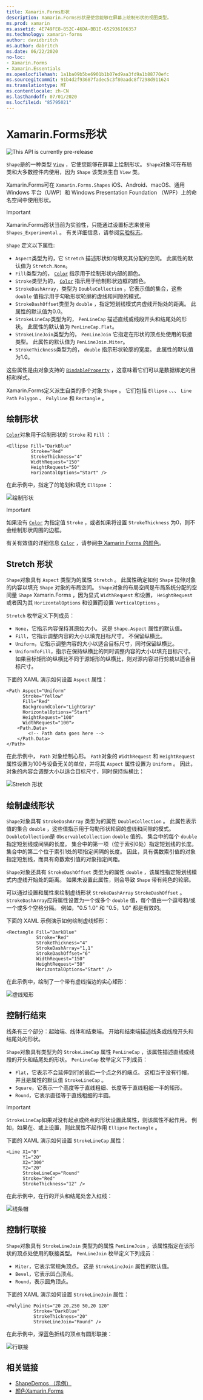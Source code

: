 ```yaml
---
title: Xamarin.Forms形状
description: Xamarin.Forms形状是使您能够在屏幕上绘制形状的视图类型。
ms.prod: xamarin
ms.assetid: 4E749FE8-852C-46DA-BB1E-652936106357
ms.technology: xamarin-forms
author: davidbritch
ms.author: dabritch
ms.date: 06/22/2020
no-loc:
- Xamarin.Forms
- Xamarin.Essentials
ms.openlocfilehash: 1a1ba09b5be6901b1b07ed9aa3fd9a1b88770efc
ms.sourcegitcommit: 91b4d2f93687fadec5c3f80aadc8f7298d911624
ms.translationtype: MT
ms.contentlocale: zh-CN
ms.lasthandoff: 07/01/2020
ms.locfileid: "85795021"
---
```

# <a name="xamarinforms-shapes"></a>Xamarin.Forms形状

![](~/media/shared/preview.png "This API is currently pre-release")

`Shape`是的一种类型 [`View`](xref:Xamarin.Forms.View) ，它使您能够在屏幕上绘制形状。 `Shape`对象可在布局类和大多数控件内使用，因为 `Shape` 该类派生自 `View` 类。

Xamarin.Forms可在 `Xamarin.Forms.Shapes` iOS、Android、macOS、通用 Windows 平台（UWP）和 Windows Presentation Foundation （WPF）上的命名空间中使用形状。

> [!IMPORTANT]
> Xamarin.Forms形状当前为实验性，只能通过设置标志来使用 `Shapes_Experimental` 。 有关详细信息，请参阅[实验标志](~/xamarin-forms/internals/experimental-flags.md)。

`Shape` 定义以下属性:

- `Aspect`类型为的，它 `Stretch` 描述形状如何填充其分配的空间。 此属性的默认值为 `Stretch.None`。
- `Fill`类型为的， [`Color`](xref:Xamarin.Forms.Color) 指示用于绘制形状内部的颜色。
- `Stroke`类型为的， [`Color`](xref:Xamarin.Forms.Color) 指示用于绘制形状边框的颜色。
- `StrokeDashArray`，类型为 `DoubleCollection` ，它表示值的集合，这些 `double` 值指示用于勾勒形状轮廓的虚线和间隙的模式。
- `StrokeDashOffset`类型为 `double` ，指定短划线模式内虚线开始处的距离。 此属性的默认值为0.0。
- `StrokeLineCap`类型为的， `PenLineCap` 描述直线或线段开头和结尾处的形状。 此属性的默认值为 `PenLineCap.Flat`。
- `StrokeLineJoin`类型为的， `PenLineJoin` 它指定在形状的顶点处使用的联接类型。 此属性的默认值为 `PenLineJoin.Miter`。
- `StrokeThickness`类型为的， `double` 指示形状轮廓的宽度。 此属性的默认值为1.0。

这些属性是由对象支持的 [`BindableProperty`](xref:Xamarin.Forms.BindableProperty) ，这意味着它们可以是数据绑定的目标和样式。

Xamarin.Forms定义派生自类的多个对象 `Shape` 。 它们包括 `Ellipse` 、、、 `Line` `Path` `Polygon` 、 `Polyline` 和 `Rectangle` 。

## <a name="paint-shapes"></a>绘制形状

[`Color`](xref:Xamarin.Forms.Color)对象用于绘制形状的 `Stroke` 和 `Fill` ：

```xaml
<Ellipse Fill="DarkBlue"
         Stroke="Red"
         StrokeThickness="4"
         WidthRequest="150"
         HeightRequest="50"
         HorizontalOptions="Start" />
```

在此示例中，指定了的笔划和填充 `Ellipse` ：

![绘制形状](images/ellipse.png "绘制形状")

> [!IMPORTANT]
> 如果没有 [`Color`](xref:Xamarin.Forms.Color) 为指定值 `Stroke` ，或者如果将设置 `StrokeThickness` 为0，则不会绘制形状周围的边框。

有关有效值的详细信息 [`Color`](xref:Xamarin.Forms.Color) ，请参阅[中 Xamarin.Forms 的颜色](~/xamarin-forms/user-interface/colors.md)。

## <a name="stretch-shapes"></a>Stretch 形状

`Shape`对象具有 `Aspect` 类型为的属性 `Stretch` 。 此属性确定如何 `Shape` 拉伸对象的内容以填充 `Shape` 对象的布局空间。 `Shape`对象的布局空间是布局系统分配的空间量 `Shape` Xamarin.Forms ，因为显式 `WidthRequest` 和设置， `HeightRequest` 或者因为其 `HorizontalOptions` 和设置而设置 `VerticalOptions` 。

`Stretch` 枚举定义下列成员：

- `None`，它指示内容保持其原始大小。 这是 `Shape.Aspect` 属性的默认值。
- `Fill`，它指示调整内容的大小以填充目标尺寸。 不保留纵横比。
- `Uniform`，它指示调整内容的大小以适合目标尺寸，同时保留纵横比。
- `UniformToFill`，指示在保持纵横比的同时调整内容的大小以填充目标尺寸。 如果目标矩形的纵横比不同于源矩形的纵横比，则对源内容进行剪裁以适合目标尺寸。

下面的 XAML 演示如何设置 `Aspect` 属性：

```xaml
<Path Aspect="Uniform"
      Stroke="Yellow"
      Fill="Red"
      BackgroundColor="LightGray"
      HorizontalOptions="Start"
      HeightRequest="100"
      WidthRequest="100">
    <Path.Data>
        <!-- Path data goes here -->
    </Path.Data>  
</Path>      
```

在此示例中， `Path` 对象绘制心形。 `Path`对象的 `WidthRequest` 和 `HeightRequest` 属性设置为100与设备无关的单位，并将其 `Aspect` 属性设置为 `Uniform` 。 因此，对象的内容会调整大小以适合目标尺寸，同时保持纵横比：

![Stretch 形状](images/aspect.png "Stretch 形状")

## <a name="draw-dashed-shapes"></a>绘制虚线形状

`Shape`对象具有 `StrokeDashArray` 类型为的属性 `DoubleCollection` 。 此属性表示值的集合 `double` ，这些值指示用于勾勒形状轮廓的虚线和间隙的模式。 `DoubleCollection`是 `ObservableCollection` `double` 值的。 集合中的每个 `double` 指定短划线或间隔的长度。 集合中的第一项（位于索引0处）指定短划线的长度。 集合中的第二个位于索引1处的项指定间隔的长度。 因此，具有偶数索引值的对象指定短划线，而具有奇数索引值的对象指定间距。

`Shape`对象还具有 `StrokeDashOffset` 类型为的属性 `double` ，该属性指定短划线模式内虚线开始处的距离。 如果未设置此属性，则会导致 `Shape` 带有纯色的轮廓。

可以通过设置和属性来绘制虚线形状 `StrokeDashArray` `StrokeDashOffset` 。 `StrokeDashArray`应将属性设置为一个或多个 `double` 值，每个值由一个逗号和/或一个或多个空格分隔。 例如，"0.5 1.0" 和 "0.5，1.0" 都是有效的。

下面的 XAML 示例演示如何绘制虚线矩形：

```xaml
<Rectangle Fill="DarkBlue"
           Stroke="Red"
           StrokeThickness="4"
           StrokeDashArray="1,1"
           StrokeDashOffset="6"
           WidthRequest="150"
           HeightRequest="50"
           HorizontalOptions="Start" />
```

在此示例中，绘制了一个带有虚线描边的实心矩形：

![虚线矩形](images/dashed-rectangle.png "虚线")

## <a name="control-line-ends"></a>控制行结束

线条有三个部分：起始端、线体和结束端。 开始和结束端描述线条或线段开头和结尾处的形状。

`Shape`对象具有类型为的 `StrokeLineCap` 属性 `PenLineCap` ，该属性描述直线或线段的开头和结尾处的形状。 `PenLineCap` 枚举定义下列成员：

- `Flat`，它表示不会延伸到行的最后一个点之外的端点。 这相当于没有行帽，并且是属性的默认值 `StrokeLineCap` 。
- `Square`，它表示一个高度等于直线粗细、长度等于直线粗细一半的矩形。
- `Round`，它表示直径等于直线粗细的半圆。

> [!IMPORTANT]
> `StrokeLineCap`如果对没有起点或终点的形状设置此属性，则该属性不起作用。 例如，如果在、或上设置，则此属性不起作用 `Ellipse` `Rectangle` 。

下面的 XAML 演示如何设置 `StrokeLineCap` 属性：

```xaml
<Line X1="0"
      Y1="20"
      X2="300"
      Y2="20"
      StrokeLineCap="Round"
      Stroke="Red"
      StrokeThickness="12" />
```

在此示例中，在行的开头和结尾处舍入红线：

![线条帽](images/linecap.png "线条帽")

## <a name="control-line-joins"></a>控制行联接

`Shape`对象具有 `StrokeLineJoin` 类型为的属性 `PenLineJoin` ，该属性指定在该形状的顶点处使用的联接类型。 `PenLineJoin` 枚举定义下列成员：

- `Miter`，它表示常规角顶点。 这是 `StrokeLineJoin` 属性的默认值。
- `Bevel`，它表示凹凸顶点。
- `Round`，表示圆角顶点。

下面的 XAML 演示如何设置 `StrokeLineJoin` 属性：

```xaml
<Polyline Points="20 20,250 50,20 120"
          Stroke="DarkBlue"
          StrokeThickness="20"
          StrokeLineJoin="Round" />
```

在此示例中，深蓝色折线的顶点有圆形联接：

![行联接](images/linejoin.png "行联接")

## <a name="related-links"></a>相关链接

- [ShapeDemos （示例）](https://docs.microsoft.com/samples/xamarin/xamarin-forms-samples/userinterface-shapesdemos/)
- [颜色Xamarin.Forms](~/xamarin-forms/user-interface/colors.md)

